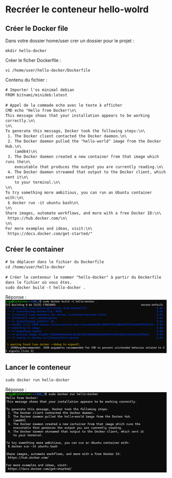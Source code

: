 # Recréer le conteneur hello-wolrd
## Créer le Docker file
Dans votre dossier home/user crer un dossier pour le projet :
```
mkdir hello-docker
```
Créer le ficher Dockerfile :
```
vi /home/user/hello-docker/Dockerfile
```
Contenu du fichier :
```
# Importer l'os minimal debian
FROM bitnami/minideb:latest

# Appel de la commade echo avec le texte à afficher
CMD echo "Hello from Docker!\n\
This message shows that your installation appears to be working correctly.\n\
\n\
To generate this message, Docker took the following steps:\n\
 1. The Docker client contacted the Docker daemon.\n\
 2. The Docker daemon pulled the "hello-world" image from the Docker Hub.\n\
    (amd64)\n\
 3. The Docker daemon created a new container from that image which runs the\n\
    executable that produces the output you are currently reading.\n\
 4. The Docker daemon streamed that output to the Docker client, which sent it\n\
    to your terminal.\n\
\n\
To try something more ambitious, you can run an Ubuntu container with:\n\
 $ docker run -it ubuntu bash\n\
\n\
Share images, automate workflows, and more with a free Docker ID:\n\
 https://hub.docker.com/\n\
\n\
For more examples and ideas, visit:\n\
 https://docs.docker.com/get-started/"
 ```
## Créer le container
```
# Se déplacer dans le fichier du Dockerfile
cd /home/user/hello-docker

# Créer le conteneur le nommer "hello-docker" à partir du Dockerfile dans le fichier où vous êtes.
sudo docker build -t hello-docker .
```
Réponse :  
![alt text](image.png)
## Lancer le conteneur
```
sudo docker run hello-docker
```
Réponse :  
![alt text](image-1.png)
